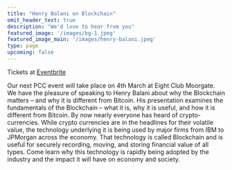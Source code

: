 ```yaml
---
title: "Henry Balani on Blockchain"
omit_header_text: true
description: "We'd love to hear from you"
featured_image: '/images/bg-1.jpeg'
featured_image_main: '/images/henry-balani.jpeg'
type: page
upcoming: false
---
```


Tickets at [Eventbrite](https://www.eventbrite.co.uk/e/pcc-event-henry-balani-on-blockchain-tickets-56791841928)

Our next PCC event will take place on 4th March at Eight Club Moorgate. We have the pleasure of speaking to Henry Balani about why the Blockchain matters – and why it is different from Bitcoin. His presentation examines the fundamentals of the Blockchain – what it is, why it is useful, and how it is different from Bitcoin. By now nearly everyone has heard of crypto-currencies. While crypto currencies are in the headlines for their volatile value, the technology underlying it is being used by major firms from IBM to JPMorgan across the economy. That technology is called Blockchain and is useful for securely recording, moving, and storing financial value of all types.  Come learn why this technology is rapidly being adopted by the industry and the impact it will have on economy and society.